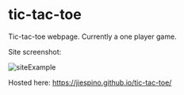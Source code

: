 # tic-tac-toe
Tic-tac-toe webpage. Currently a one player game.

Site screenshot:

![siteExample](https://user-images.githubusercontent.com/77263142/128798105-9ef820d6-6940-48f0-8e4b-c31126f448b5.JPG)

Hosted here:
https://jiespino.github.io/tic-tac-toe/
